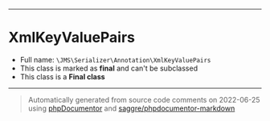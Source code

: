 ***

# XmlKeyValuePairs





* Full name: `\JMS\Serializer\Annotation\XmlKeyValuePairs`
* This class is marked as **final** and can't be subclassed
* This class is a **Final class**






***
> Automatically generated from source code comments on 2022-06-25 using [phpDocumentor](http://www.phpdoc.org/) and [saggre/phpdocumentor-markdown](https://github.com/Saggre/phpDocumentor-markdown)
